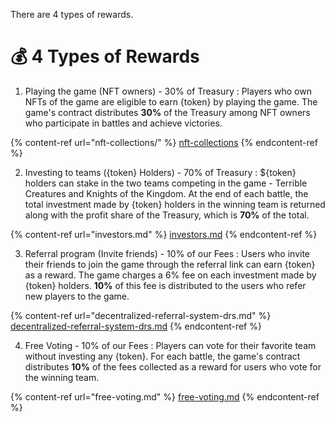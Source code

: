 <p>There are 4 types of rewards.</p>

# 💰 4 Types of Rewards

1. Playing the game (NFT owners) - 30% of Treasury
: Players who own NFTs of the game are eligible to earn {token} by playing the game. 
The game's contract distributes **30%** of the Treasury among NFT owners who participate 
in battles and achieve victories.

{% content-ref url="nft-collections/" %}
[nft-collections](nft-collections/)
{% endcontent-ref %}

2. Investing to teams ({token} Holders) - 70% of Treasury
: ${token} holders can stake in the two teams competing in the game - Terrible Creatures 
and Knights of the Kingdom. At the end of each battle, the total investment made by {token} 
holders in the winning team is returned along with the profit share of the Treasury, 
which is **70%** of the total.

{% content-ref url="investors.md" %}
[investors.md](investors.md)
{% endcontent-ref %}

3. Referral program (Invite friends) - 10% of our Fees
: Users who invite their friends to join the game through the referral link can 
earn {token} as a reward. The game charges a 6% fee on each investment made by {token} holders. 
**10%** of this fee is distributed to the users who refer new players to the game.

{% content-ref url="decentralized-referral-system-drs.md" %}
[decentralized-referral-system-drs.md](decentralized-referral-system-drs.md)
{% endcontent-ref %}

4. Free Voting - 10% of our Fees 
: Players can vote for their favorite team without investing any {token}. For each battle, 
the game's contract distributes **10%** of the fees collected as a reward for users who vote 
for the winning team.

{% content-ref url="free-voting.md" %}
[free-voting.md](free-voting.md)
{% endcontent-ref %}